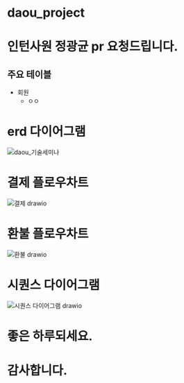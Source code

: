 # daou_project
# 인턴사원 정광균 pr 요청드립니다.

## 주요 테이블
- 회원 
  - ㅇㅇ


# erd 다이어그램
![daou_기술세미나](https://user-images.githubusercontent.com/59038419/145172365-05234d3c-3a3e-4392-aa5d-4ba46e781b36.png)


# 결제 플로우차트
![결제 drawio](https://user-images.githubusercontent.com/59038419/145172428-7f9668b3-5aff-451b-8ba5-b357598f27a0.png)

# 환불 플로우차트
![환불 drawio](https://user-images.githubusercontent.com/59038419/145172492-1a871fb3-0201-455a-bc33-27fc4277034e.png)

# 시퀀스 다이어그램

![시퀀스 다이어그램 drawio](https://user-images.githubusercontent.com/59038419/145172539-97ae79a7-0859-49af-b4d9-418699d8aea6.png)


# 좋은 하루되세요.
# 감사합니다.
